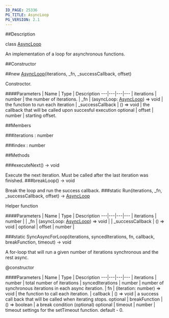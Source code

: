 ```yaml
---
ID_PAGE: 25336
PG_TITLE: AsyncLoop
PG_VERSION: 2.1
---
```

##Description

class [AsyncLoop](/classes/2.2/AsyncLoop)

An implementation of a loop for asynchronous functions.

##Constructor

##new [AsyncLoop](/classes/2.2/AsyncLoop)(iterations, _fn, _successCallback, offset)

Constroctor.

####Parameters
 | Name | Type | Description
---|---|---|---
 | iterations | number |  the number of iterations.
 | _fn | (asyncLoop: [AsyncLoop](/classes/2.2/AsyncLoop)) =&gt; void |  the function to run each iteration
 | _successCallback | () =&gt; void |  the callback that will be called upon succesful execution
optional | offset | number |  starting offset.

##Members

###iterations : number



###index : number



##Methods

###executeNext() &rarr; void

Execute the next iteration. Must be called after the last iteration was finished.
###breakLoop() &rarr; void

Break the loop and run the success callback.
###static Run(iterations, _fn, _successCallback, offset) &rarr; [AsyncLoop](/classes/2.2/AsyncLoop)

Helper function

####Parameters
 | Name | Type | Description
---|---|---|---
 | iterations | number | 
 | _fn | (asyncLoop: [AsyncLoop](/classes/2.2/AsyncLoop)) =&gt; void | 
 | _successCallback | () =&gt; void | 
optional | offset | number | 

###static SyncAsyncForLoop(iterations, syncedIterations, fn, callback, breakFunction, timeout) &rarr; void

A for-loop that will run a given number of iterations synchronous and the rest async.

@constructor

####Parameters
 | Name | Type | Description
---|---|---|---
 | iterations | number |  total number of iterations
 | syncedIterations | number |  number of synchronous iterations in each async iteration.
 | fn | (iteration: number) =&gt; void |  the function to call each iteration.
 | callback | () =&gt; void |  a success call back that will be called when iterating stops.
optional | breakFunction | () =&gt; boolean |  a break condition (optional)
optional | timeout | number |  timeout settings for the setTimeout function. default - 0.

